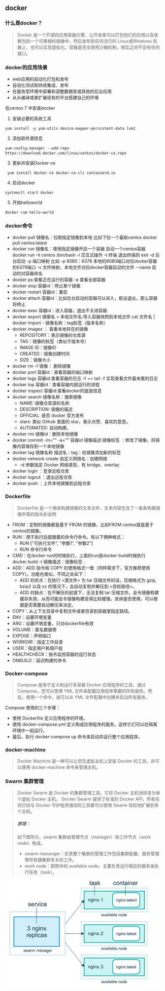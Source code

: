 ## docker


### 什么是docker？
> Docker 是一个开源的应用容器引擎，让开发者可以打包他们的应用以及依赖包到一个可移植的镜像中，然后发布到任何流行的 Linux或Windows 机器上，也可以实现虚拟化。容器是完全使用沙箱机制，相互之间不会有任何接口。


### docker的应用场景
* web应用的自动化打包和发布
* 自动化测试和持续集成、发布
* 在服务型环境中部署和调整数据库或其他的后台应用
* 从头编译或者扩展现有的平台搭建自己的环境


在centos 7 中安装docker

1. 安装必要的系统工具
```
yum install -y yum-utils device-mapper-persistent-data lvm2
```
2. 添加软件源信息
```
yum-config-manager --add-repo  https://download.docker.com/linux/centos/docker-ce.repo
```
3. 更新并安装Docker-ce
```
 yum install docker-ce docker-ce-cli containerd.io
```
4. 启动docker
```
systemctl start docker
```
5. 开始helloworld
```
docker rum hello-world
```


### docker命令

* docker pull 镜像名：拉取指定镜像到本地
比如下拉一个最新centos
docker pull centos:latest
* docker run 镜像名：使用指定镜像开启一个容器
启动一个centos容器
docker run -it centos /bin/bash
-i 交互式操作
-t 终端 退出终端则 exit
-d 后台启动
-p 端口映射 比如 -p 8080：6379 本地的8080端口对应docker容器的6379端口
-v 文件映射，本地文件对应docker容器启动的文件
--name 启动时对容器命名
* docker ps:查看正在运行的容器
	-a 查看全部容器
* docker stop 容器id：停止某个镜像
* docker restart 容器id：重启
* docker attach 容器id：比如后台启动的容器可以进入，假设退出，那么容器将停止
* docker exec 容器id：进入容器，退出不关闭容器
* docker export 镜像名 > 本地文件名:导入容器快照到本地文件
cat 文件名 | docker import - 镜像名称：tag标签（版本名称）
* docker images ： 查看本地存在的镜像
	* REPOSITORY：表示镜像的仓库源
	* TAG：镜像的标签（类似于版本号）
	* IMAGE ID：镜像ID
	* CREATED：镜像创建时间
	* SIZE：镜像大小
* docker rm -f 镜像： 删除镜像
* docker port 容器id：查看容器的端口映射
* docker logs 容器id:查看容器的日志
-f == tail -f 实现查看文件最末尾的日志
* docker top 容器id：查看容器内部运行的进程
* docker inspect  容器id:查看docker的底层信息
* docker search 镜像名称：搜索镜像
	* NAME: 镜像仓库源的名称
	* DESCRIPTION: 镜像的描述
	* OFFICIAL: 是否 docker 官方发布
	* stars: 类似 Github 里面的 star，表示点赞、喜欢的意思。
	* AUTOMATED: 自动构建。
* docker rmi 镜像id：删除本地镜像
* docker commit -m="" -a="" 容器id 镜像描述:镜像标签 ：修改了镜像，将镜像内容保存到一个本地镜像
* docker tag 镜像名称 描述名：tag：给镜像添加新的标签
*  docker network create 自定义网络名：创建网络
	*  -d 参数指定 Docker 网络类型，有 bridge、overlay
* docker login ：登录远程仓库
* docker logout ：退出远程仓库
* docker push ：上传本地镜像到远程仓库



### Dockerfile
> Dockerfile 是一个用来构建镜像的文本文件，文本内容包含了一条条构建镜像所需的指令和说明

* FROM：定制的镜像都是基于 FROM 的镜像，比如FROM centos就是基于centos的镜像。
* RUN：用于执行后面跟着的命令行命令。有以下俩种格式：
	* RUN ["可执行文件", "参数1", "参数2"]
	* RUN 命令行命令
* CMD：在docker run的时候执行，上面的run是docker build时候执行
 docker build -t 镜像描述：镜像标签 .
* ADD：ADD 指令和 COPY 的使用格式一致（同样需求下，官方推荐使用 COPY）。功能也类似，不同之处如下：
	* ADD 的优点：在执行 <源文件> 为 tar 压缩文件的话，压缩格式为 gzip, bzip2 以及 xz 的情况下，会自动复制并解压到 <目标路径>。
	* ADD 的缺点：在不解压的前提下，无法复制 tar 压缩文件。会令镜像构建缓存失效，从而可能会令镜像构建变得比较缓慢。具体是否使用，可以根据是否需要自动解压来决定。
* COPY：从上下文目录中复制文件或者目录到容器里指定路径。
* ENV：设置环境变量
* ARG：设置环境变量，只对dockerfile有效
* VOLUME：匿名数据卷
* EXPOSE：声明端口
* WORKDIR：指定工作目录
* USER：指定用户和用户组
* HEALTHCHECK：指令监控容器的运行状态
* ONBUILD：延迟构建的命令


### Docker-compose
> Compose 是用于定义和运行多容器 Docker 应用程序的工具。通过 Compose，您可以使用 YML 文件来配置应用程序需要的所有服务。然后，使用一个命令，就可以从 YML 文件配置中创建并启动所有服务。

Compose 使用的三个步骤：
* 使用 Dockerfile 定义应用程序的环境。
* 使用 docker-compose.yml 定义构成应用程序的服务，这样它们可以在隔离环境中一起运行。
* 最后，执行 docker-compose up 命令来启动并运行整个应用程序。


### docker-machine
> Docker Machine 是一种可以让您在虚拟主机上安装 Docker 的工具，并可以使用 docker-machine 命令来管理主机。


### Swarm 集群管理
> Docker Swarm 是 Docker 的集群管理工具。它将 Docker 主机池转变为单个虚拟 Docker 主机。 Docker Swarm 提供了标准的 Docker API，所有任何已经与 Docker 守护程序通信的工具都可以使用 Swarm 轻松地扩展到多个主机。

<p>

> ##### 原理：
> 如下图所示，swarm 集群由管理节点（manager）和工作节点（work node）构成。
> * swarm mananger：负责整个集群的管理工作包括集群配置、服务管理等所有跟集群有关的工作。
> * work node：即图中的 available node，主要负责运行相应的服务来执行任务（task）。

![swarm集群管理](./swarm集群管理.png)































